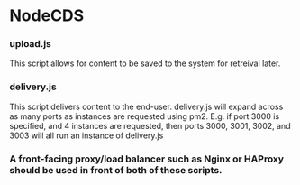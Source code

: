 # NodeCDS

### upload.js
This script allows for content to be saved to the system for retreival later.

### delivery.js
This script delivers content to the end-user.
delivery.js will expand across as many ports as instances are requested using pm2.
E.g. if port 3000 is specified, and 4 instances are requested, then ports 3000, 3001, 3002, and 3003 will all run an instance of delivery.js

### A front-facing proxy/load balancer such as Nginx or HAProxy should be used in front of both of these scripts.
